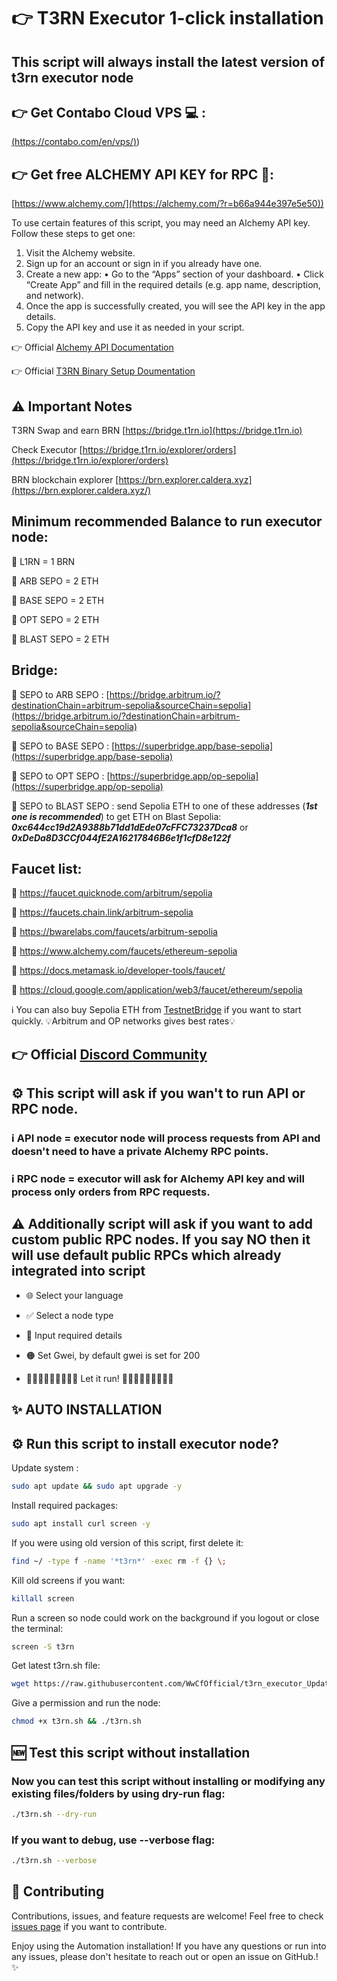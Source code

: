 # 👉 T3RN Executor 1-click installation

## This script will always install the latest version of t3rn executor node


## 👉 Get Contabo Cloud VPS 💻 :
[(https://contabo.com/en/vps/)](https://contabo.com/en/vps/))


## 👉 Get free ALCHEMY API KEY for RPC 🔗:
[https://www.alchemy.com/](https://alchemy.com/?r=b66a944e397e5e50))
      
To use certain features of this script, you may need an Alchemy API key. Follow these steps to get one:
1. Visit the Alchemy website.
2. Sign up for an account or sign in if you already have one.
3. Create a new app:
• Go to the “Apps” section of your dashboard.
• Click “Create App” and fill in the required details (e.g. app name, description, and network).
4. Once the app is successfully created, you will see the API key in the app details.
5. Copy the API key and use it as needed in your script.

      
  
👉 Official [Alchemy API Documentation](https://docs.alchemy.com/docs/alchemy-quickstart-guide)

👉 Official [T3RN Binary Setup Doumentation](https://docs.t3rn.io/executor/become-an-executor/binary-setup)


## ⚠️ Important Notes

T3RN Swap and earn BRN [https://bridge.t1rn.io](https://bridge.t1rn.io)

Check Executor [https://bridge.t1rn.io/explorer/orders](https://bridge.t1rn.io/explorer/orders)

BRN blockchain explorer [https://brn.explorer.caldera.xyz](https://brn.explorer.caldera.xyz/)

## Minimum recommended Balance to run executor node:

🔴 L1RN = 1 BRN 

🔴 ARB SEPO = 2 ETH

🔴 BASE SEPO = 2 ETH

🔴 OPT SEPO = 2 ETH

🔴 BLAST SEPO = 2 ETH

## Bridge:

🔴 SEPO to ARB SEPO : [https://bridge.arbitrum.io/?destinationChain=arbitrum-sepolia&sourceChain=sepolia](https://bridge.arbitrum.io/?destinationChain=arbitrum-sepolia&sourceChain=sepolia)

🔴 SEPO to BASE SEPO : [https://superbridge.app/base-sepolia](https://superbridge.app/base-sepolia)

🔴 SEPO to OPT SEPO : [https://superbridge.app/op-sepolia](https://superbridge.app/op-sepolia)

🔴 SEPO to BLAST SEPO : send Sepolia ETH to one of these addresses (***1st one is recommended***) to get ETH on Blast Sepolia: ***0xc644cc19d2A9388b71dd1dEde07cFFC73237Dca8*** or ***0xDeDa8D3CCf044fE2A16217846B6e1f1cfD8e122f***

## Faucet list:

🔴 https://faucet.quicknode.com/arbitrum/sepolia

🔴 https://faucets.chain.link/arbitrum-sepolia

🔴 https://bwarelabs.com/faucets/arbitrum-sepolia

🔴 https://www.alchemy.com/faucets/ethereum-sepolia

🔴 https://docs.metamask.io/developer-tools/faucet/

🔴 https://cloud.google.com/application/web3/faucet/ethereum/sepolia

ℹ️ You can also buy Sepolia ETH from [TestnetBridge](https://testnetbridge.com/sepolia) if you want to start quickly. 💡Arbitrum and OP networks gives best rates💡



## 👉 Official  [Discord Community](https://discord.gg/ZZnEJutR)



## ⚙️ This script will ask if you wan't to run API or RPC node.

### ℹ️ API node = executor node will process requests from API and doesn't need to have a private Alchemy RPC points.

### ℹ️ RPC node = executor will ask for Alchemy API key and will process only orders from RPC requests.

## ⚠️ Additionally script will ask if you want to add custom public RPC nodes. If you say NO then it will use default public RPCs which already integrated into script

- 🌐 Select your language
  
- ✅ Select a node type

- 🔐 Input required details

- 🟠 Set Gwei, by default gwei is set for 200

- 🏃‍♂️‍➡️🏃‍♂️‍➡️🏃‍♂️‍➡️ Let it run! 🏃‍♂️‍➡️🏃‍♂️‍➡️🏃‍♂️‍➡️

## ✨ AUTO INSTALLATION



## ⚙️ Run this script to install executor node?
Update system :
```bash
sudo apt update && sudo apt upgrade -y
```

Install required packages:
```bash
sudo apt install curl screen -y
```

If you were using old version of this script, first delete it:
```bash
find ~/ -type f -name '*t3rn*' -exec rm -f {} \;
```

Kill old screens if you want:
```bash
killall screen
```

Run a screen so node could work on the background if you logout or close the terminal:
```bash
screen -S t3rn
```

Get latest t3rn.sh file:

```bash
wget https://raw.githubusercontent.com/WwCfOfficial/t3rn_executor_Update/main/t3rn.sh
```

Give a permission and run the node:

```bash
chmod +x t3rn.sh && ./t3rn.sh
```

## 🆕 Test this script without installation

### Now you can test this script without installing or modifying any existing files/folders by using dry-run flag:
```bash
./t3rn.sh --dry-run
```
### If you want to debug, use --verbose flag:
```bash
./t3rn.sh --verbose
```

## 🤝 Contributing

Contributions, issues, and feature requests are welcome! Feel free to check [issues page](https://github.com/WwCfOfficial/t3rn_executor_Update/issues) if you want to contribute.


Enjoy using the Automation installation! If you have any questions or run into any issues, please don't hesitate to reach out or open an issue on GitHub.! ✨
